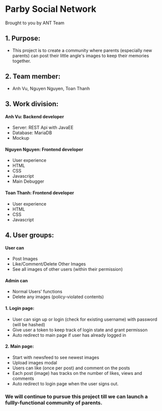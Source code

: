 # Parby Social Network

Brought to you by ANT Team

## 1. Purpose: 
- This project is to create a community where parents (especially new parents) can post their little angle's images to keep their memories together. 

## 2. Team member: 
- Anh Vu, Nguyen Nguyen, Toan Thanh

## 3. Work division:

#### Anh Vu: Backend developer
  - Server: REST Api with JavaEE
  - Database: MariaDB
  - Mockup
  
  
#### Nguyen Nguyen: Frontend developer
  - User experience
  - HTML
  - CSS 
  - Javascript
  - Main Debugger
  
#### Toan Thanh: Frontend developer
  - User experience
  - HTML
  - CSS 
  - Javascript

## 4. User groups:

#### User can
- Post Images 
- Like/Comment/Delete Other Images
- See all images of other users (within their permission)

#### Admin can
- Normal Users' functions
- Delete any images (policy-violated contents)

#### 1. Login page:

- User can sign up or login (check for existing username) with password (will be hashed)
- Give user a token to keep track of login state and grant permisson
- Auto redirect to main page if user has already logged in

#### 2. Main page:

- Start with newsfeed to see newest images
- Upload images modal
- Users can like (once per post) and comment on the posts
- Each post (image) has tracks on the number of likes, views and comments
- Auto redirect to login page when the user signs out.

### We will continue to pursue this project till we can launch a fullly-functional community of parents.
